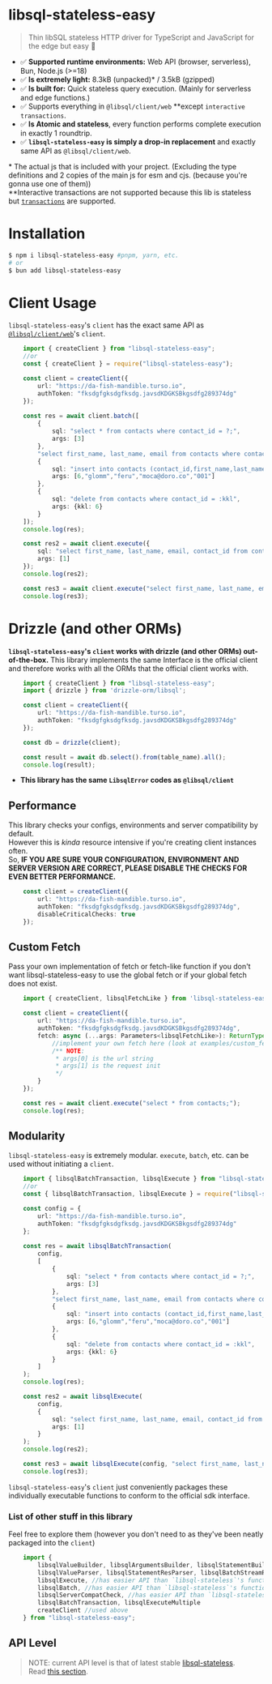 # libsql-stateless-easy

> Thin libSQL stateless HTTP driver for TypeScript and JavaScript for the edge but easy 🚀
- ✅ **Supported runtime environments:** Web API (browser, serverless), Bun, Node.js (>=18)
- ✅ **Is extremely light:** 8.3kB (unpacked)* / 3.5kB (gzipped)
- ✅ **Is built for:** Quick stateless query execution. (Mainly for serverless and edge functions.)
- ✅ Supports everything in `@libsql/client/web` **except `interactive transactions`.
- ✅ **Is Atomic and stateless**, every function performs complete execution in exactly 1 roundtrip.
- ✅ **`libsql-stateless-easy` is simply a drop-in replacement** and exactly same API as `@libsql/client/web`.

\* The actual js that is included with your project. (Excluding the type definitions and 2 copies of the main js for esm and cjs. (because you're gonna use one of them))  
\*\*Interactive transactions are not supported because this lib is stateless but [`transactions`](https://github.com/DaBigBlob/libsql-stateless/wiki/transactions) are supported.
<br>

# Installation
```sh
$ npm i libsql-stateless-easy #pnpm, yarn, etc.
# or
$ bun add libsql-stateless-easy
```

# Client Usage
`libsql-stateless-easy`'s `client` has the exact same API as [`@libsql/client/web`](https://docs.turso.tech/sdk/ts/reference)'s `client`.
```ts
    import { createClient } from "libsql-stateless-easy";
    //or
    const { createClient } = require("libsql-stateless-easy");

    const client = createClient({
        url: "https://da-fish-mandible.turso.io",
        authToken: "fksdgfgksdgfksdg.javsdKDGKSBkgsdfg289374dg"
    });
    
    const res = await client.batch([
        {
            sql: "select * from contacts where contact_id = ?;",
            args: [3]
        },
        "select first_name, last_name, email from contacts where contact_id = 2",
        {
            sql: "insert into contacts (contact_id,first_name,last_name,email,phone) values (?,?,?,?,?);",
            args: [6,"glomm","feru","moca@doro.co","001"]
        },
        {
            sql: "delete from contacts where contact_id = :kkl",
            args: {kkl: 6}
        }
    ]);
    console.log(res);

    const res2 = await client.execute({
        sql: "select first_name, last_name, email, contact_id from contacts where contact_id = ?;",
        args: [1]
    });
    console.log(res2);

    const res3 = await client.execute("select first_name, last_name, email, contact_id from contacts where contact_id = 1;");
    console.log(res3);
```

# Drizzle (and other ORMs)
**`libsql-stateless-easy`'s `client` works with drizzle (and other ORMs) out-of-the-box.**
This library implements the same Interface is the official client and therefore works with all the ORMs that the official client works with.
```ts
    import { createClient } from "libsql-stateless-easy";
    import { drizzle } from 'drizzle-orm/libsql';

    const client = createClient({
        url: "https://da-fish-mandible.turso.io",
        authToken: "fksdgfgksdgfksdg.javsdKDGKSBkgsdfg289374dg"
    });

    const db = drizzle(client);

    const result = await db.select().from(table_name).all();
    console.log(result);
```

- **This library has the same `LibsqlError` codes as `@libsql/client`**

## Performance
This library checks your configs, environments and server compatibility by default.  
However this is _kinda_ resource intensive if you're creating client instances often.  
So, **IF YOU ARE SURE YOUR CONFIGURATION, ENVIRONMENT AND SERVER VERSION ARE CORRECT, PLEASE DISABLE THE CHECKS FOR EVEN BETTER PERFORMANCE.**
```ts
    const client = createClient({
        url: "https://da-fish-mandible.turso.io",
        authToken: "fksdgfgksdgfksdg.javsdKDGKSBkgsdfg289374dg",
        disableCriticalChecks: true
    });
```

## Custom Fetch
Pass your own implementation of fetch or fetch-like function if you don't want libsql-stateless-easy to use the global fetch or if your global fetch does not exist.
```ts
    import { createClient, libsqlFetchLike } from 'libsql-stateless-easy';

    const client = createClient({
        url: "https://da-fish-mandible.turso.io",
        authToken: "fksdgfgksdgfksdg.javsdKDGKSBkgsdfg289374dg",
        fetch: async (...args: Parameters<libsqlFetchLike>): ReturnType<libsqlFetchLike> => {
            //implement your own fetch here (look at examples/custom_fetch/libsql_isomorphic_fetch.ts for concrete example)
            /** NOTE:
             * args[0] is the url string
             * args[1] is the request init
             */
        }
    });

    const res = await client.execute("select * from contacts;");
    console.log(res);
```

## Modularity
`libsql-stateless-easy` is extremely modular. `execute`, `batch`, etc. can be used without initiating a `client`.  
```ts
    import { libsqlBatchTransaction, libsqlExecute } from "libsql-stateless-easy";
    //or
    const { libsqlBatchTransaction, libsqlExecute } = require("libsql-stateless-easy");

    const config = {
        url: "https://da-fish-mandible.turso.io",
        authToken: "fksdgfgksdgfksdg.javsdKDGKSBkgsdfg289374dg"
    };
    
    const res = await libsqlBatchTransaction(
        config,
        [
            {
                sql: "select * from contacts where contact_id = ?;",
                args: [3]
            },
            "select first_name, last_name, email from contacts where contact_id = 2",
            {
                sql: "insert into contacts (contact_id,first_name,last_name,email,phone) values (?,?,?,?,?);",
                args: [6,"glomm","feru","moca@doro.co","001"]
            },
            {
                sql: "delete from contacts where contact_id = :kkl",
                args: {kkl: 6}
            }
        ]
    );
    console.log(res);

    const res2 = await libsqlExecute(
        config,
        {
            sql: "select first_name, last_name, email, contact_id from contacts where contact_id = ?;",
            args: [1]
        }
    );
    console.log(res2);

    const res3 = await libsqlExecute(config, "select first_name, last_name, email, contact_id from contacts where contact_id = 1;", []);
    console.log(res3);
```
`libsql-stateless-easy`'s `client` just conveniently packages these individually executable functions to conform to the official sdk interface.

### List of other stuff in this library
Feel free to explore them (however you don't need to as they've been neatly packaged into the `client`)
```ts
    import {
        libsqlValueBuilder, libsqlArgumentsBuilder, libsqlStatementBuilder, libsqlBatchReqStepsBuilder, libsqlBatchReqStepExecCondBuilder, libsqlTransactionBeginStatement,
        libsqlValueParser, libsqlStatementResParser, libsqlBatchStreamResParser, libsqlTransactionBatchStreamResParser,
        libsqlExecute, //has easier API than `libsql-stateless`'s function of the same name
        libsqlBatch, //has easier API than `libsql-stateless`'s function of the same name
        libsqlServerCompatCheck, //has easier API than `libsql-stateless`'s function of the same name,
        libsqlBatchTransaction, libsqlExecuteMultiple
        createClient //used above
    } from "libsql-stateless-easy";
```


## API Level
> NOTE: current API level is that of latest stable [libsql-stateless](https://github.com/DaBigBlob/libsql-stateless).   
Read [this section](https://github.com/DaBigBlob/libsql-stateless/?tab=readme-ov-file#api-level).